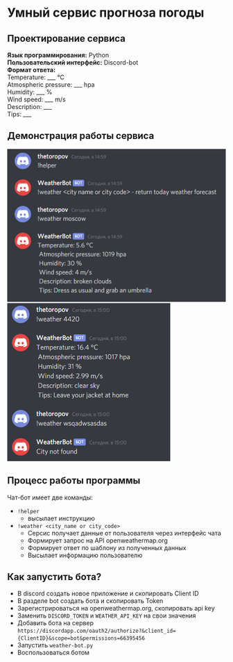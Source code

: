 # Умный сервис прогноза погоды
## Проектирование сервиса
**Язык программирования:** Python  
**Пользовательский интерфейс:** Discord-bot  
**Формат ответа:**  
Temperature: ___ °C  
Atmospheric pressure: ___ hpa  
Humidity: ___ %  
Wind speed: ___ m/s  
Description: ___  
Tips: ___  
## Демонстрация работы сервиса
![alt text](https://github.com/thetoropov/weather-forecast-bot/blob/master/work1.PNG)  
![alt text](https://github.com/thetoropov/weather-forecast-bot/blob/master/work2.PNG)
## Процесс работы программы
Чат-бот имеет две команды:
* ```!helper``` 
  * высылает инструкцию
* ```!weather <city_name or city_code> ```
  * Серсис получает данные от пользователя через интерфейс чата
  * Формирует запрос на API openweathermap.org
  * Формирует ответ по шаблону из полученных данных
  * Высылает информацию пользователю

## Как запустить бота?
* В discord создать новое приложение и скопировать Client ID  
* В разделе bot создать бота и скопировать Token  
* Зарегистрироваться на openweathermap.org, скопировать api key  
* Заменить ```DISCORD_TOKEN``` и ```WEATHER_API_KEY``` на свои значения  
* Добавить бота на сервер  
```https://discordapp.com/oauth2/authorize?&client_id={ClientID}&scope=bot&permissions=66395456``` 
* Запустить ```weather-bot.py```
* Воспользоваться ботом
